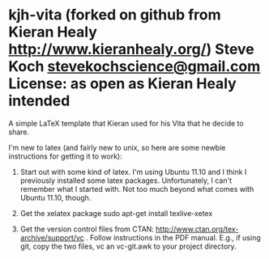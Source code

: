kjh-vita (forked on github from Kieran Healy http://www.kieranhealy.org/)
Steve Koch stevekochscience@gmail.com
License: as open as Kieran Healy intended
========

A simple LaTeX template that Kieran used for his Vita that he decide to share.

I'm new to latex (and fairly new to unix, so here are some newbie instructions for getting it to work):

1. Start out with some kind of latex.  I'm using Ubuntu 11.10 and I think I previously installed some latex packages.  Unfortunately, I can't remember what I started with.  Not too much beyond what comes with Ubuntu 11.10, though.

2. Get the xelatex package
    sudo apt-get install texlive-xetex

3. Get the version control files from CTAN: http://www.ctan.org/tex-archive/support/vc . Follow instructions in the PDF manual.  E.g., if using git, copy the two files, vc an vc-git.awk to your project directory.
